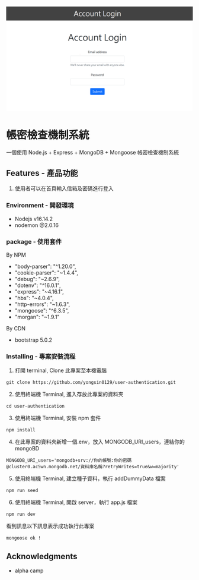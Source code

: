 ![image](./public/images/User%20log%20in%20index.png)

# 帳密檢查機制系統

一個使用 Node.js + Express + MongoDB + Mongoose 帳密檢查機制系統

## Features - 產品功能

1. 使用者可以在首頁輸入信箱及密碼進行登入


### Environment  - 開發環境

- Nodejs v16.14.2
- nodemon @2.0.16

### package  - 使用套件

By NPM
- "body-parser": "^1.20.0",
- "cookie-parser": "~1.4.4",
- "debug": "~2.6.9",
- "dotenv": "^16.0.1",
- "express": "~4.16.1",
- "hbs": "~4.0.4",
- "http-errors": "~1.6.3",
- "mongoose": "^6.3.5",
- "morgan": "~1.9.1"

By CDN
- bootstrap 5.0.2

### Installing - 專案安裝流程

1. 打開 terminal, Clone 此專案至本機電腦

```
git clone https://github.com/yongsin0129/user-authentication.git
```

2. 使用終端機 Terminal, 進入存放此專案的資料夾

```
cd user-authentication
```

3. 使用終端機 Terminal, 安裝 npm 套件

```
npm install
```


4. 在此專案的資料夾新增一個.env，放入 MONGODB_URI_users，連結你的 mongoBD

```
MONGODB_URI_users='mongodb+srv://你的帳號:你的密碼@cluster0.ac5wn.mongodb.net/資料庫名稱?retryWrites=true&w=majority'
```

5. 使用終端機 Terminal, 建立種子資料，執行 addDummyData 檔案

```
npm run seed
```

6. 使用終端機 Terminal, 開啟 server，執行 app.js 檔案

```
npm run dev
```
看到訊息以下訊息表示成功執行此專案
```
mongoose ok !
```


## Acknowledgments

* alpha camp
